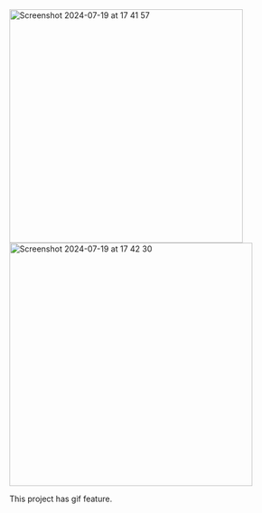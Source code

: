 <img width="413" alt="Screenshot 2024-07-19 at 17 41 57" src="https://github.com/user-attachments/assets/7e4ef825-4630-46e7-ac00-2be3d836f2e4">



<img width="430" alt="Screenshot 2024-07-19 at 17 42 30" src="https://github.com/user-attachments/assets/3bab2153-07b5-45a1-a8cf-8056911f97a6">


This project has gif feature.
